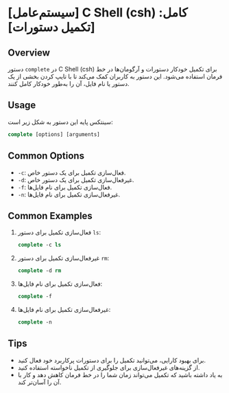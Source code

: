 # [سیستم‌عامل] C Shell (csh) کامل: [تکمیل دستورات]

## Overview
دستور `complete` در C Shell (csh) برای تکمیل خودکار دستورات و آرگومان‌ها در خط فرمان استفاده می‌شود. این دستور به کاربران کمک می‌کند تا با تایپ کردن بخشی از یک دستور یا نام فایل، آن را به‌طور خودکار کامل کنند.

## Usage
سینتکس پایه این دستور به شکل زیر است:

```csh
complete [options] [arguments]
```

## Common Options
- `-c`: فعال‌سازی تکمیل برای یک دستور خاص.
- `-d`: غیرفعال‌سازی تکمیل برای یک دستور خاص.
- `-f`: فعال‌سازی تکمیل برای نام فایل‌ها.
- `-n`: غیرفعال‌سازی تکمیل برای نام فایل‌ها.

## Common Examples
1. فعال‌سازی تکمیل برای دستور `ls`:
   ```csh
   complete -c ls
   ```

2. غیرفعال‌سازی تکمیل برای دستور `rm`:
   ```csh
   complete -d rm
   ```

3. فعال‌سازی تکمیل برای نام فایل‌ها:
   ```csh
   complete -f
   ```

4. غیرفعال‌سازی تکمیل برای نام فایل‌ها:
   ```csh
   complete -n
   ```

## Tips
- برای بهبود کارایی، می‌توانید تکمیل را برای دستورات پرکاربرد خود فعال کنید.
- از گزینه‌های غیرفعال‌سازی برای جلوگیری از تکمیل ناخواسته استفاده کنید.
- به یاد داشته باشید که تکمیل می‌تواند زمان شما را در خط فرمان کاهش دهد و کار با آن را آسان‌تر کند.